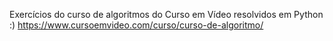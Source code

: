 Exercícios do curso de algoritmos do Curso em Vídeo resolvidos em Python :)
https://www.cursoemvideo.com/curso/curso-de-algoritmo/
